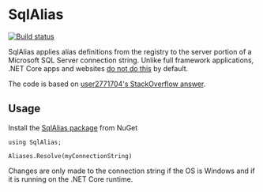 # SqlAlias

[![Build status](https://ci.appveyor.com/api/projects/status/dnnn06mquuudqpkm/branch/master?svg=true)](https://ci.appveyor.com/project/droyad/sqlalias/branch/master)

SqlAlias applies alias definitions from the registry to the server portion of a Microsoft SQL Server connection string. Unlike full framework applications, .NET Core apps and websites [do not
do this](https://github.com/dotnet/corefx/issues/2575) by default.

The code is based on [user2771704's StackOverflow answer](https://stackoverflow.com/a/45330995/10784).

## Usage

Install the [SqlAlias package](https://www.nuget.org/packages/SqlAlias) from NuGet

```
using SqlAlias;

Aliases.Resolve(myConnectionString)
```

Changes are only made to the connection string if the OS is Windows and if it is running on the .NET Core runtime.

